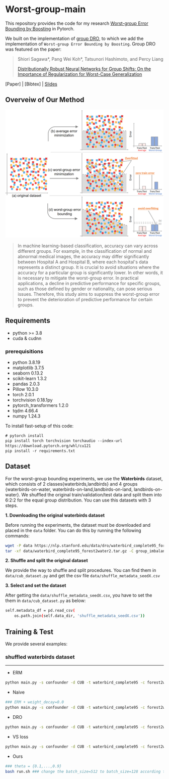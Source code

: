 # Worst-group-main

This repository provides the code for my research [Worst-group Error Bounding by Boosting](https://ken.ieice.org/ken/paper/20241130dc5A/) in Pytorch.

We built on the implementation of [group DRO](https://github.com/kohpangwei/group_DRO), to which we add the
implementation of  ```Worst-group Error Bounding by Boosting```. Group DRO was featured on the paper:

> Shiori Sagawa*, Pang Wei Koh*, Tatsunori Hashimoto, and Percy Liang
>
> [Distributionally Robust Neural Networks for Group Shifts: On the Importance of Regularization for Worst-Case Generalization](https://arxiv.org/abs/1911.08731)


[Paper] | [Bibtex] | [Slides](./images/PRMU2024.png)

## Overveiw of Our Method

![Illustration](./images/overview.png)
> In machine learning-based classification, accuracy can vary across different groups. For example, in the classification of normal and abnormal medical images, the accuracy may differ significantly between Hospital A and Hospital B, where each hospital's data represents a distinct group. It is crucial to avoid situations where the accuracy for a particular group is significantly lower. In other words, it is necessary to mitigate the worst-group error. In practical applications, a decline in predictive performance for specific groups, such as those defined by gender or nationality, can pose serious issues. Therefore, this study aims to suppress the worst-group error to prevent the deterioration of predictive performance for certain groups.

## Requirements 
<!-- All codes are written by Python 3.7, and 'requirements.txt' contains required Python packages. -->
- python >= 3.8
- cuda & cudnn

### prerequisitions
- python 3.8.19
- matplotlib 3.7.5
- seaborn  0.13.2
- scikit-learn  1.3.2
- pandas 2.0.3
- Pillow 10.3.0
- torch  2.0.1
- torchvision 0.18.1py
- pytorch_transformers 1.2.0
- tqdm  4.66.4
- numpy 1.24.3


To install fast-setup of this code:

```setup
# pytorch install 
pip install torch torchvision torchaudio --index-url https://download.pytorch.org/whl/cu121
pip install -r requirements.txt
```



## Dataset

For the worst-group bounding experiments, we use the **Waterbirds** dataset, which consists of 2 classes{waterbirds,landbirds} and 4 groups {waterbirds-on-water, waterbirds-on-land,landbirds-on-land, landbirds-on-water}. We shuffled the original train/validation/test data and split them into 6:2:2 for the equal group distribution. You can use this datasets with 3 steps.

**1. Downloading the original waterbirds dataset**

Before running the experiments, the dataset must be downloaded and placed
in the `data` folder. You can do this by running the following commands:

```bash
wget -P data https://nlp.stanford.edu/data/dro/waterbird_complete95_forest2water2.tar.gz
tar -xf data/waterbird_complete95_forest2water2.tar.gz -C group_imbalance/data
```

**2. Shuffle and split the original dataset**

We provide the way to shuffle and split procedures. You can find them in ```data/cub_dataset.py``` and get the csv file ```data/shuffle_metadata_seedX.csv```  

**3. Select and set the dataset**

After getting the ```data/shuffle_metadata_seedX.csv```, you have to set the them in ```data/cub_dataset.py``` as below:

```bash
self.metadata_df = pd.read_csv(
    os.path.join(self.data_dir, 'shuffle_metadata_seedX.csv'))
```

## Training & Test

We provide several examples:

<!-- ### Artificial dataset
---

- Ours (train)

```bash -->

<!-- ``` -->

### shuffled waterbirds dataset
---
- ERM

```bash
python main.py -s confounder -d CUB -t waterbird_complete95 -c forest2water2 --model resnet50 --weight_decay 0.1 --lr 0.0001 --batch_size 512 --n_epochs 300 --save_step 1000 --save_best --save_last --gpu_num 0 --log_dir 'result/water_birds/ERM_lr_0.0001_wd_0.1/'
```

- Naive

```bash
### ERM + weight_decay=0.0
python main.py -s confounder -d CUB -t waterbird_complete95 -c forest2water2 --dont_set_seed 1 --model resnet50 --weight_decay 0.0 --lr 0.0001 --batch_size 512 --n_epochs 300 --save_step 1000 --save_best --save_last --gpu_num 0 --log_dir 'result/water_birds/Naive_lr_0.0001_wd_0/'  
```

- DRO

```bash
python main.py -s confounder -d CUB -t waterbird_complete95 -c forest2water2 --model resnet50 --weight_decay 0.1 --lr 0.0001 --batch_size 512 --n_epochs 300 --save_step 1000 --save_best --save_last --reweight_groups --robust --alpha 0.01 --gamma 0.1 --generalization_adjustment 0 --gpu_num 0 --log_dir 'result/water_birds/sagawaDRO_lr_0.0001_wd_0.1/'
```

- VS loss

```bash
python main.py -s confounder -d CUB -t waterbird_complete95 -c forest2water2 --lr 0.001 --batch_size 512 --weight_decay 0.0001 --model resnet50 --n_epochs 300 --gamma 0.1 --generalization_adjustment 0 --loss vs --vs_alpha 0.3 --dont_set_seed 1 --robust --gpu_num 0 --log_dir 'result/water_birds/VS+DRO_lr_0.0001_wd_0.0001/'
```

- Ours

```bash
### theta = {0.1,...,0.9} 
bash run.sh ### change the batch_size=512 to batch_size=128 according to your PC memory capacity
```